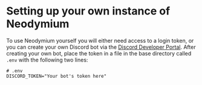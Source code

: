 # Setting up your own instance of Neodymium

To use Neodymium yourself you will either need access to a login token, or
you can create your own Discord bot via the [Discord Developer Portal](https://discord.com/developers/applications).
After creating your own bot, place the token in a file in the base directory
called `.env` with the following two lines:

```
# .env
DISCORD_TOKEN="Your bot's token here"
```

